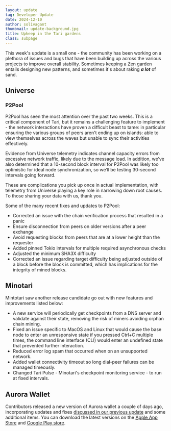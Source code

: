 ```yaml
---
layout: update
tag: Developer Update
date: 2024-12-10
author: solivagant
thumbnail: update-background.jpg
title: Upkeep in the Tari gardens
class: subpage
---
```


This week's update is a small one - the community has been working on a plethora of issues and bugs that have been building up across the various projects to improve overall stability. Sometimes keeping a Zen garden entails designing new patterns, and sometimes it's about raking **_a lot_** of sand.

## Universe

### P2Pool

P2Pool has seen the most attention over the past two weeks. This is a critical component of Tari, but it remains a challenging feature to implement - the network interactions have proven a difficult beast to tame: in particular ensuring the various groups of peers aren't ending up on islands: able to view themselves across the waves but unable to sync their activities effectively.

Evidence from Universe telemetry indicates channel capacity errors from excessive network traffic, likely due to the message load. In addition, we’ve also determined that a 10-second block interval for P2Pool was likely too optimistic for ideal node synchronization, so we’ll be testing 30-second intervals going forward.

These are complications you pick up once in actual implementation, with telemetry from Universe playing a key role in narrowing down root causes. To those sharing your data with us, thank you.

Some of the many recent fixes and updates to P2Pool:

- Corrected an issue with the chain verification process that resulted in a panic
- Ensure disconnection from peers on older versions after a peer exchange
- Avoid requesting blocks from peers that are at a lower height than the requester
- Added pinned Tokio intervals for multiple required asynchronous checks
- Adjusted the minimum SHA3X difficulty
- Corrected an issue regarding target difficulty being adjusted outside of a block before the block is committed, which has implications for the integrity of mined blocks.

## Minotari

Mintotari saw another release candidate go out with new features and improvements listed below:

- A new service will periodically get checkpoints from a DNS server and validate against their state, removing the risk of miners avoiding orphan chain mining.
- Fixed an issue specific to MacOS and Linux that would cause the base node to enter an unresponsive state if you pressed Ctrl+C multiple times, the command line interface (CLI) would enter an undefined state that prevented further interaction.
- Reduced error log spam that occurred when on an unsupported network.
- Added wallet connectivity timeout so long dial-peer failures can be managed timeously.
- Changed Tari Pulse - Minotari's checkpoint monitoring service - to run at fixed intervals.

## Aurora Wallet

Contributors released a new version of Aurora wallet a couple of days ago, incorporating updates and fixes [discussed in our previous update](https://tari.com/updates/2024-11-26-update-138) and some additional items. You can download the latest versions on the [Apple App Store](https://apps.apple.com/us/app/tari-aurora/id1503654828?ls=1) and [Google Play store](https://play.google.com/store/apps/details?id=com.tari.android.wallet&hl=en_US).
